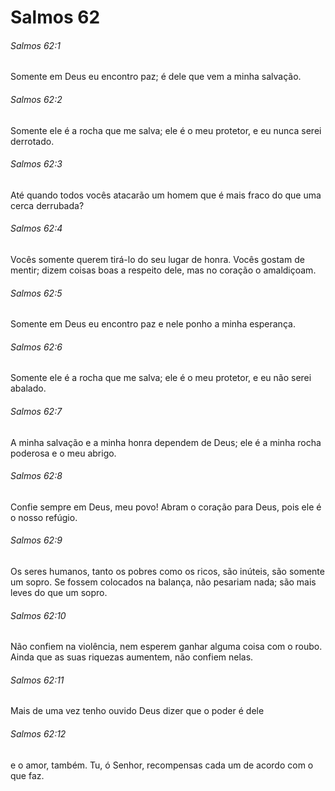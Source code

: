 # Salmos 62

###### Salmos 62:1

Somente em Deus eu encontro paz; é dele que vem a minha salvação.

###### Salmos 62:2

Somente ele é a rocha que me salva; ele é o meu protetor, e eu nunca serei derrotado.

###### Salmos 62:3

Até quando todos vocês atacarão um homem que é mais fraco do que uma cerca derrubada?

###### Salmos 62:4

Vocês somente querem tirá-lo do seu lugar de honra. Vocês gostam de mentir; dizem coisas boas a respeito dele, mas no coração o amaldiçoam.

###### Salmos 62:5

Somente em Deus eu encontro paz e nele ponho a minha esperança.

###### Salmos 62:6

Somente ele é a rocha que me salva; ele é o meu protetor, e eu não serei abalado.

###### Salmos 62:7

A minha salvação e a minha honra dependem de Deus; ele é a minha rocha poderosa e o meu abrigo.

###### Salmos 62:8

Confie sempre em Deus, meu povo! Abram o coração para Deus, pois ele é o nosso refúgio.

###### Salmos 62:9

Os seres humanos, tanto os pobres como os ricos, são inúteis, são somente um sopro. Se fossem colocados na balança, não pesariam nada; são mais leves do que um sopro.

###### Salmos 62:10

Não confiem na violência, nem esperem ganhar alguma coisa com o roubo. Ainda que as suas riquezas aumentem, não confiem nelas.

###### Salmos 62:11

Mais de uma vez tenho ouvido Deus dizer que o poder é dele

###### Salmos 62:12

e o amor, também. Tu, ó Senhor, recompensas cada um de acordo com o que faz.

